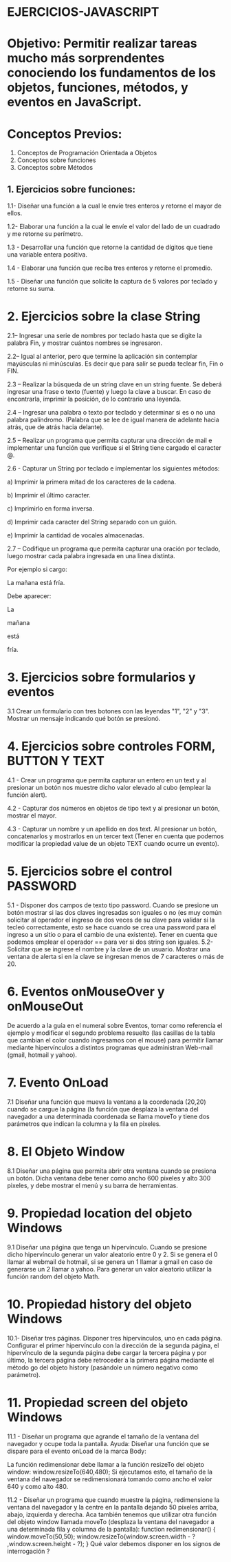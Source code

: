 # EJERCICIOS-JAVASCRIPT

# Objetivo: Permitir realizar tareas mucho más sorprendentes conociendo los fundamentos de los objetos, funciones, métodos, y eventos en JavaScript.

# Conceptos Previos:	
1.	Conceptos de Programación Orientada a Objetos
2.	Conceptos sobre funciones
3.	Conceptos sobre Métodos

## 1. Ejercicios sobre funciones:
1.1- Diseñar una función a la cual le envíe tres enteros y retorne el mayor de ellos. 

1.2- Elaborar una función a la cual le envíe el valor del lado de un cuadrado y me retorne su perímetro. 

1.3 - Desarrollar una función que retorne la cantidad de dígitos que tiene una variable entera positiva. 

1.4 - Elaborar una función que reciba tres enteros y retorne el promedio. 

1.5 - Diseñar una función que solicite la captura de 5 valores por teclado y retorne su suma.

# 2. Ejercicios sobre la clase String
2.1– Ingresar una serie de nombres por teclado hasta que se digite la palabra Fin, y mostrar cuántos nombres se ingresaron.

2.2– Igual al anterior, pero que termine la aplicación sin contemplar mayúsculas ni minúsculas. Es decir que para salir se pueda teclear fin, Fin o FIN. 

2.3 – Realizar la búsqueda de un string clave en un string fuente. Se deberá ingresar una frase o texto (fuente) y luego la clave a buscar. En caso de encontrarla, imprimir la posición, de lo contrario una leyenda.

2.4 – Ingresar una palabra o texto por teclado y determinar si es o no una palabra palíndromo. (Palabra que se lee de igual manera de adelante hacia atrás, que de atrás hacia delante). 

2.5 – Realizar un programa que permita capturar una dirección de mail e implementar una función que verifique si el String tiene cargado el caracter @. 

2.6 - Capturar un String por teclado e implementar los siguientes métodos:

a) Imprimir la primera mitad de los caracteres de la cadena.

b) Imprimir el último caracter.

c) Imprimirlo en forma inversa.

d) Imprimir cada caracter del String separado con un guión.

e) Imprimir la cantidad de vocales almacenadas.

2.7 – Codifique un programa que permita capturar una oración por teclado, luego mostrar cada palabra ingresada en una línea distinta.

Por ejemplo si cargo:

La mañana está fría.

Debe aparecer:

La

mañana

está

fría.


# 3.	Ejercicios sobre formularios y eventos
3.1	Crear un formulario con tres botones con las leyendas "1", "2" y "3". Mostrar un mensaje indicando qué botón se presionó. 

# 4.	Ejercicios sobre controles FORM, BUTTON Y TEXT
4.1 - Crear un programa que permita capturar un entero en un text y al presionar un botón nos muestre dicho valor elevado al cubo (emplear la función alert).

4.2 - Capturar dos números en objetos de tipo text y al presionar un botón, mostrar el mayor.

4.3 - Capturar un nombre y un apellido en dos text. Al presionar un botón, concatenarlos y mostrarlos en un tercer text (Tener en cuenta que podemos modificar la propiedad value de un objeto TEXT cuando ocurre un evento).
# 5.	Ejercicios sobre el control PASSWORD
5.1 - Disponer dos campos de texto tipo password. Cuando se presione un botón mostrar si las dos claves ingresadas son iguales o no (es muy común solicitar al operador el ingreso de dos veces de su clave para validar si la tecleó correctamente, esto se hace cuando se crea una password para el ingreso a un sitio o para el cambio de una existente). Tener en cuenta que podemos emplear el operador == para ver si dos string son iguales.
5.2- Solicitar que se ingrese el nombre y la clave de un usuario. Mostrar una ventana de alerta si en la clave se ingresan menos de 7 caracteres o más de 20.

# 6.	Eventos onMouseOver y onMouseOut 

De acuerdo a la guía en el numeral sobre Eventos, tomar como referencia el ejemplo y modificar el segundo problema resuelto (las casillas de la tabla que cambian el color cuando ingresamos con el mouse) para permitir llamar mediante hipervínculos a distintos programas que administran Web-mail (gmail, hotmail y yahoo).

# 7.	Evento OnLoad
7.1	Diseñar una función que mueva la ventana a la coordenada (20,20) cuando se cargue la página (la función que desplaza la ventana del navegador a una determinada coordenada se llama moveTo y tiene dos parámetros que indican la columna y la fila en pixeles.

# 8.	El Objeto Window
8.1	Diseñar una página que permita abrir otra ventana cuando se presiona un botón. Dicha ventana debe tener como ancho 600 pixeles y alto 300 pixeles, y debe mostrar el menú y su barra de herramientas.

# 9.	Propiedad location del objeto Windows 

9.1	Diseñar una página que tenga un hipervínculo. Cuando se presione dicho hipervínculo generar un valor aleatorio entre 0 y 2. Si se genera el 0 llamar al webmail de hotmail, si se genera un 1 llamar a gmail en caso de generarse un 2 llamar a yahoo.
Para generar un valor aleatorio utilizar la función random del objeto Math.



# 10.	Propiedad history del objeto Windows 
10.1-	Diseñar tres páginas. Disponer tres hipervínculos, uno en cada página. Configurar el primer hipervínculo con la dirección de la segunda página, el hipervínculo de la segunda página debe cargar la tercera página y por último, la tercera página debe retroceder a la primera página mediante el método go del objeto history (pasándole un número negativo como parámetro).

# 11.	Propiedad screen del objeto Windows 
11.1 - Diseñar un programa que agrande el tamaño de la ventana del navegador y ocupe toda la pantalla.
Ayuda: Diseñar una función que se dispare para el evento onLoad de la marca Body: 
<body onLoad="redimensionar()">
La función redimensionar debe llamar a la función resizeTo del objeto window: 
window.resizeTo(640,480);
Si ejecutamos esto, el tamaño de la ventana del navegador se redimensionará tomando como ancho el valor 640 y como alto 480.

11.2 - Diseñar un programa que cuando muestre la página, redimensione la ventana del navegador y la centre en la pantalla dejando 50 pixeles arriba, abajo, izquierda y derecha.
Aca también tenemos que utilizar otra función del objeto window llamada moveTo (desplaza la ventana del navegador a una determinada fila y columna de la pantalla): 
function redimensionar()
  {
  window.moveTo(50,50);
  window.resizeTo(window.screen.width - ? ,window.screen.height - ?);
}
Qué valor debemos disponer en los signos de interrogación ? 


